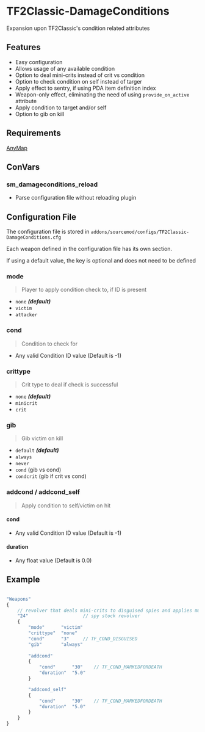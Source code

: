 # TF2Classic-DamageConditions
Expansion upon TF2Classic's condition related attributes

## Features
- Easy configuration
- Allows usage of any available condition
- Option to deal mini-crits instead of crit vs condition
- Option to check condition on self instead of targer
- Apply effect to sentry, if using PDA item definition index
- Weapon-only effect, eliminating the need of using `provide_on_active` attribute
- Apply condition to target and/or self
- Option to gib on kill

## Requirements
[AnyMap](https://github.com/dysphie/sm-anymap)

## ConVars
### sm_damageconditions_reload
- Parse configuration file without reloading plugin

## Configuration File
The configuration file is stored in `addons/sourcemod/configs/TF2Classic-DamageConditions.cfg`

Each weapon defined in the configuration file has its own section.

If using a default value, the key is optional and does not need to be defined

### mode
> Player to apply condition check to, if ID is present
- `none`  **_(default)_** 
- `victim`
- `attacker`

### cond
> Condition to check for
- Any valid Condition ID value (Default is -1)

### crittype
> Crit type to deal if check is successful
- `none` **_(default)_** 
- `minicrit`
- `crit`

### gib
> Gib victim on kill
- `default` **_(default)_** 
- `always`
- `never`
- `cond` (gib vs cond)
- `condcrit` (gib if crit vs cond)

### addcond / addcond_self
> Apply condition to self/victim on hit
#### cond
- Any valid Condition ID value (Default is -1)
#### duration
- Any float value (Default is 0.0)

## Example
```js

"Weapons"
{
	// revolver that deals mini-crits to disguised spies and applies marked-for-death to yourself
	"24"					// spy stock revolver
	{
		"mode"		"victim"
		"crittype"	"none"
		"cond"		"3"		// TF_COND_DISGUISED
		"gib"		"always"
		
		"addcond"
		{
			"cond"		"30"	// TF_COND_MARKEDFORDEATH
			"duration"	"5.0"
		}

		"addcond_self"
		{
			"cond"		"30" 	// TF_COND_MARKEDFORDEATH
			"duration"	"5.0"
		}
	}
}
```

